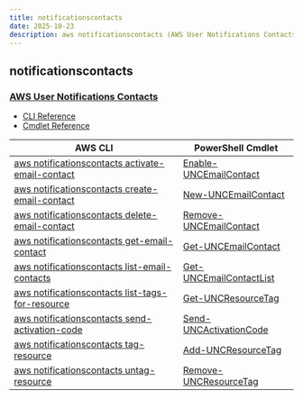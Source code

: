 ```yaml
---
title: notificationscontacts
date: 2025-10-23
description: aws notificationscontacts (AWS User Notifications Contacts) command/cmdlet list.
---
```


## notificationscontacts

### [AWS User Notifications Contacts](https://aws.amazon.com/notifications/)

* [CLI Reference](https://awscli.amazonaws.com/v2/documentation/api/latest/reference/notificationscontacts/index.html)
* [Cmdlet Reference](https://docs.aws.amazon.com/powershell/latest/reference/items/NotificationsContacts_cmdlets.html)

|AWS CLI|PowerShell Cmdlet|
|----|----|
|[aws notificationscontacts activate-email-contact](https://awscli.amazonaws.com/v2/documentation/api/latest/reference/notificationscontacts/activate-email-contact.html)|[Enable-UNCEmailContact](https://docs.aws.amazon.com/powershell/latest/reference/items/Enable-UNCEmailContact.html)|
|[aws notificationscontacts create-email-contact](https://awscli.amazonaws.com/v2/documentation/api/latest/reference/notificationscontacts/create-email-contact.html)|[New-UNCEmailContact](https://docs.aws.amazon.com/powershell/latest/reference/items/New-UNCEmailContact.html)|
|[aws notificationscontacts delete-email-contact](https://awscli.amazonaws.com/v2/documentation/api/latest/reference/notificationscontacts/delete-email-contact.html)|[Remove-UNCEmailContact](https://docs.aws.amazon.com/powershell/latest/reference/items/Remove-UNCEmailContact.html)|
|[aws notificationscontacts get-email-contact](https://awscli.amazonaws.com/v2/documentation/api/latest/reference/notificationscontacts/get-email-contact.html)|[Get-UNCEmailContact](https://docs.aws.amazon.com/powershell/latest/reference/items/Get-UNCEmailContact.html)|
|[aws notificationscontacts list-email-contacts](https://awscli.amazonaws.com/v2/documentation/api/latest/reference/notificationscontacts/list-email-contacts.html)|[Get-UNCEmailContactList](https://docs.aws.amazon.com/powershell/latest/reference/items/Get-UNCEmailContactList.html)|
|[aws notificationscontacts list-tags-for-resource](https://awscli.amazonaws.com/v2/documentation/api/latest/reference/notificationscontacts/list-tags-for-resource.html)|[Get-UNCResourceTag](https://docs.aws.amazon.com/powershell/latest/reference/items/Get-UNCResourceTag.html)|
|[aws notificationscontacts send-activation-code](https://awscli.amazonaws.com/v2/documentation/api/latest/reference/notificationscontacts/send-activation-code.html)|[Send-UNCActivationCode](https://docs.aws.amazon.com/powershell/latest/reference/items/Send-UNCActivationCode.html)|
|[aws notificationscontacts tag-resource](https://awscli.amazonaws.com/v2/documentation/api/latest/reference/notificationscontacts/tag-resource.html)|[Add-UNCResourceTag](https://docs.aws.amazon.com/powershell/latest/reference/items/Add-UNCResourceTag.html)|
|[aws notificationscontacts untag-resource](https://awscli.amazonaws.com/v2/documentation/api/latest/reference/notificationscontacts/untag-resource.html)|[Remove-UNCResourceTag](https://docs.aws.amazon.com/powershell/latest/reference/items/Remove-UNCResourceTag.html)|

